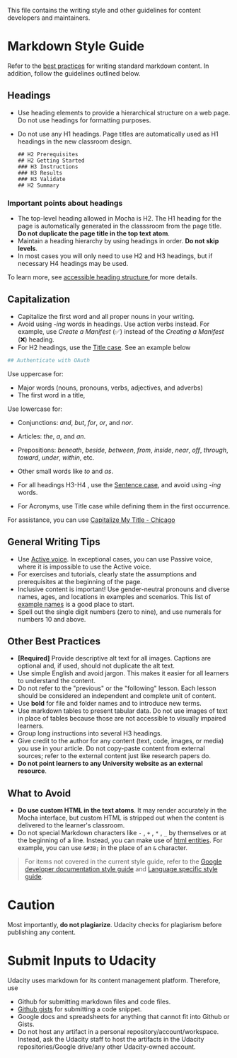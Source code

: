 This file contains the writing style and other guidelines for content developers and maintainers. 


# Markdown Style Guide
Refer to the [best practices](https://www.markdownguide.org/basic-syntax/) for writing standard markdown content. In addition, follow the guidelines outlined below.

## Headings
- Use heading elements to provide a hierarchical structure on a web page. Do not use headings for formatting purposes.
- Do not use any H1 headings. Page titles are automatically used as H1 headings in the new classroom design.

  ```
  ## H2 Prerequisites
  ## H2 Getting Started 
  ### H3 Instructions 
  ### H3 Results
  ### H3 Validate
  ## H2 Summary
  ```

### Important points about headings
- The top-level heading allowed in Mocha is H2. The H1 heading for the page is automatically generated in the classsroom from the page title. **Do not duplicate the page title in the top text atom**. 
- Maintain a heading hierarchy by using headings in order.  **Do not skip levels**.
- In most cases you will only need to use H2 and H3 headings, but if necessary H4 headings may be used.

To learn more, see [accessible heading structure
](https://www.a11yproject.com/posts/how-to-accessible-heading-structure/) for more details. 

## Capitalization
- Capitalize the first word and all proper nouns in your writing. 
- Avoid using *-ing* words in headings. Use action verbs instead. For example, use *Create a Manifest* (✅) instead of the *Creating a Manifest* (❌) heading. 
- For H2 headings, use the [Title case](https://en.wikipedia.org/wiki/Title_case#Chicago_Manual_of_Style). See an example below 
```bash
## Authenticate with OAuth
```
Use uppercase for:
 - Major words (nouns, pronouns, verbs, adjectives, and adverbs)
 - The first word in a title,

Use lowercase for:
  - Conjunctions:  *and*, *but*, *for*, *or*, and *nor*.
  - Articles:  *the*, *a*, and *an*.
  - Prepositions: *beneath*, *beside*, *between*, *from*, *inside*, *near*,  *off*, *through*, *toward*, *under*, *within*, etc.
  - Other small words like *to* and *as*.

- For all headings H3-H4 , use the [Sentence case](https://en.wikipedia.org/wiki/Letter_case#Sentence_case), and avoid using *-ing* words. 
- For Acronyms, use Title case while defining them in the first occurrence.

For assistance, you can use [Capitalize My Title - Chicago](https://capitalizemytitle.com/style/Chicago/)

## General Writing Tips
- Use [Active voice](https://www.grammarly.com/blog/active-vs-passive-voice/). In exceptional cases, you can use Passive voice, where it is impossible to use the Active voice. 
- For exercises and tutorials, clearly state the assumptions and prerequisites at the beginning of the page. 
- Inclusive content is important! Use gender-neutral pronouns and diverse names, ages, and locations in examples and scenarios. This list of [example names](https://developers.google.com/style/examples#example-person-names) is a good place to start. 
- Spell out the single digit numbers (zero to nine), and use numerals for numbers 10 and above. 

## Other Best Practices
- **[Required]** Provide descriptive alt text for all images.  Captions are optional and, if used, should not duplicate the alt text.
- Use simple English and avoid jargon. This makes it easier for all learners to understand the content. 
- Do not refer to the "previous" or the "following" lesson. Each lesson should be considered an independent and complete unit of content. 
- Use **bold** for file and folder names and to introduce new terms. 
- Use markdown tables to present tabular data. Do not use images of text in place of tables because those are not accessible to visually impaired learners.
- Group long instructions into several H3 headings. 
- Give credit to the author for any content (text, code, images, or media) you use in your article. Do not copy-paste content from external sources; refer to the external content just like research papers do. 
- **Do not point learners to any University website as an external resource**. 

## What to Avoid
- **Do use custom HTML in the text atoms**. It may render accurately in the Mocha interface, but custom HTML is stripped out when the content is delivered to the learner's classroom.  
- Do not special Markdown characters like `-` , `+` , `*` , `_` by themselves or at the beginning of a line. Instead, you can make use of [html entities](https://www.freeformatter.com/html-entities.html). For example, you can use `&#38;` in the place of an `&` character. 

> For items not covered in the current style guide, refer to the [Google developer documentation style guide](https://developers.google.com/style) and [Language specific style guide](https://google.github.io/styleguide/).


# Caution
Most importantly, **do not plagiarize**. Udacity checks for plagiarism before publishing any content. 

# Submit Inputs to Udacity
Udacity uses markdown for its content management platform. Therefore, use
- Github for submitting markdown files and code files.
- [Github gists](https://gist.github.com/) for submitting a code snippet.
- Google docs and spreadsheets for anything that cannot fit into Github or Gists.
- Do not host any artifact in a personal repository/account/workspace. Instead, ask the Udacity staff to host the artifacts in the Udacity repositories/Google drive/any other Udacity-owned account. 
